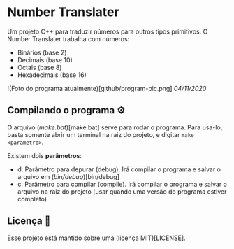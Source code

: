 # Number Translater

Um projeto C++ para traduzir números para outros tipos primitivos. O Number Translater trabalha com números:
- Binários (base 2)
- Decimais (base 10)
- Octais (base 8)
- Hexadecimais (base 16)

!(Foto do programa atualmente)[github/program-pic.png]
*04/11/2020*

## Compilando o programa :gear:

O arquivo (*make.bat*)[make.bat] serve para rodar o programa. Para usa-lo, basta somente abrir um terminal na raiz do projeto, e digitar ```make <parametro>```.

Existem dois **parâmetros**:

- d: Parâmetro para depurar (debug). Irá compilar o programa e salvar o arquivo em (*bin/debug*)[bin/debug]
- c: Parâmetro para compilar (compile). Irá compilar o programa e salvar o arquivo na raiz do projeto (usar quando uma versão do programa estiver completo)

## Licença :pencil:

Esse projeto está mantido sobre uma (licença MIT)[LICENSE].
